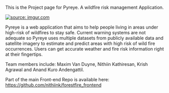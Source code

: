 This is the Project page for Pyreye. A wildfire risk management Application.

<a href="https://imgur.com/4WtX0XZ"><img src="https://i.imgur.com/4WtX0XZ.png" title="source: imgur.com" /></a>

Pyreye is a web application that aims to help people living in areas under high-risk of wildfires to stay safe. Current warning systems are not adequate so Pyreye uses multiple datasets from publicly available data and satellite imagery to estimate and predict areas with high risk of wild fire occurrences. Users can get accurate weather and fire risk information right at their fingertips.


Team members include: Maxim Van Duyne, Nithiin Kathiresan, Krish Agrawal and Anand Kuro Andengattil.


Part of the main Front-end Repo is available here: https://github.com/nithiink/forestfire_frontend
